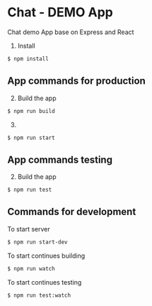 # Chat  - DEMO App
Chat demo App base on Express and React


1. Install 
```bash
$ npm install
```

## App commands for production
2. Build the app
```bash
$ npm run build
```

3. 
```bash
$ npm run start
```

## App commands testing
2. Build the app
```bash
$ npm run test
```

## Commands for development 

To start server
```bash
$ npm run start-dev
```


To start continues building
```bash
$ npm run watch
```

To start continues testing
```bash
$ npm run test:watch
```


